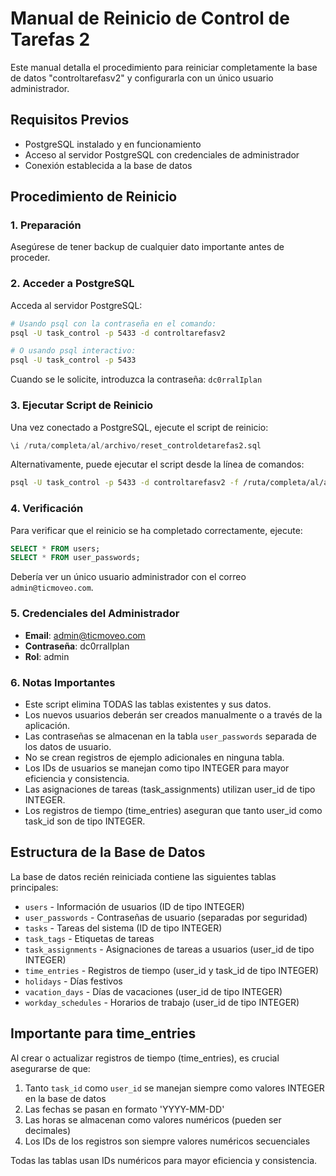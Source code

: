 
# Manual de Reinicio de Control de Tarefas 2

Este manual detalla el procedimiento para reiniciar completamente la base de datos "controltarefasv2" y configurarla con un único usuario administrador.

## Requisitos Previos

- PostgreSQL instalado y en funcionamiento
- Acceso al servidor PostgreSQL con credenciales de administrador
- Conexión establecida a la base de datos

## Procedimiento de Reinicio

### 1. Preparación

Asegúrese de tener backup de cualquier dato importante antes de proceder.

### 2. Acceder a PostgreSQL

Acceda al servidor PostgreSQL:

```bash
# Usando psql con la contraseña en el comando:
psql -U task_control -p 5433 -d controltarefasv2

# O usando psql interactivo:
psql -U task_control -p 5433
```

Cuando se le solicite, introduzca la contraseña: `dc0rralIplan`

### 3. Ejecutar Script de Reinicio

Una vez conectado a PostgreSQL, ejecute el script de reinicio:

```sql
\i /ruta/completa/al/archivo/reset_controldetarefas2.sql
```

Alternativamente, puede ejecutar el script desde la línea de comandos:

```bash
psql -U task_control -p 5433 -d controltarefasv2 -f /ruta/completa/al/archivo/reset_controldetarefas2.sql
```

### 4. Verificación

Para verificar que el reinicio se ha completado correctamente, ejecute:

```sql
SELECT * FROM users;
SELECT * FROM user_passwords;
```

Debería ver un único usuario administrador con el correo `admin@ticmoveo.com`.

### 5. Credenciales del Administrador

- **Email**: admin@ticmoveo.com
- **Contraseña**: dc0rralIplan
- **Rol**: admin

### 6. Notas Importantes

- Este script elimina TODAS las tablas existentes y sus datos.
- Los nuevos usuarios deberán ser creados manualmente o a través de la aplicación.
- Las contraseñas se almacenan en la tabla `user_passwords` separada de los datos de usuario.
- No se crean registros de ejemplo adicionales en ninguna tabla.
- Los IDs de usuarios se manejan como tipo INTEGER para mayor eficiencia y consistencia.
- Las asignaciones de tareas (task_assignments) utilizan user_id de tipo INTEGER.
- Los registros de tiempo (time_entries) aseguran que tanto user_id como task_id son de tipo INTEGER.

## Estructura de la Base de Datos

La base de datos recién reiniciada contiene las siguientes tablas principales:

- `users` - Información de usuarios (ID de tipo INTEGER)
- `user_passwords` - Contraseñas de usuario (separadas por seguridad)
- `tasks` - Tareas del sistema (ID de tipo INTEGER)
- `task_tags` - Etiquetas de tareas
- `task_assignments` - Asignaciones de tareas a usuarios (user_id de tipo INTEGER)
- `time_entries` - Registros de tiempo (user_id y task_id de tipo INTEGER)
- `holidays` - Días festivos
- `vacation_days` - Días de vacaciones (user_id de tipo INTEGER)
- `workday_schedules` - Horarios de trabajo (user_id de tipo INTEGER)

## Importante para time_entries

Al crear o actualizar registros de tiempo (time_entries), es crucial asegurarse de que:

1. Tanto `task_id` como `user_id` se manejan siempre como valores INTEGER en la base de datos
2. Las fechas se pasan en formato 'YYYY-MM-DD'
3. Las horas se almacenan como valores numéricos (pueden ser decimales)
4. Los IDs de los registros son siempre valores numéricos secuenciales

Todas las tablas usan IDs numéricos para mayor eficiencia y consistencia.
